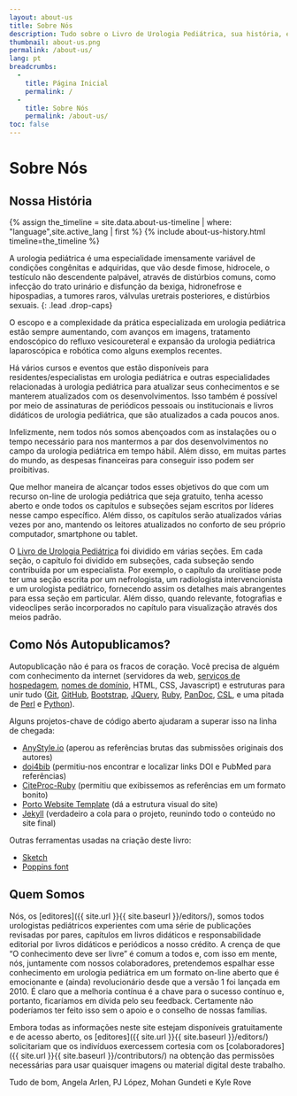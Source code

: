 ```yaml
---
layout: about-us
title: Sobre Nós
description: Tudo sobre o Livro de Urologia Pediátrica, sua história, evolução e missão contínua.
thumbnail: about-us.png
permalink: /about-us/
lang: pt
breadcrumbs:
  - 
    title: Página Inicial
    permalink: /
  - 
    title: Sobre Nós
    permalink: /about-us/
toc: false
---
```


# Sobre **Nós**

## Nossa **História**

{% assign the_timeline = site.data.about-us-timeline | where: "language",site.active_lang | first %}
{% include about-us-history.html timeline=the_timeline %}

A urologia pediátrica é uma especialidade imensamente variável de condições congênitas e adquiridas, que vão desde fimose, hidrocele, o testículo não descendente palpável, através de distúrbios comuns, como infecção do trato urinário e disfunção da bexiga, hidronefrose e hipospadias, a tumores raros, válvulas uretrais posteriores, e distúrbios sexuais.
{: .lead .drop-caps}

O escopo e a complexidade da prática especializada em urologia pediátrica estão sempre aumentando, com avanços em imagens, tratamento endoscópico do refluxo vesicoureteral e expansão da urologia pediátrica laparoscópica e robótica como alguns exemplos recentes.

Há vários cursos e eventos que estão disponíveis para residentes/especialistas em urologia pediátrica e outras especialidades relacionadas à urologia pediátrica para atualizar seus conhecimentos e se manterem atualizados com os desenvolvimentos. Isso também é possível por meio de assinaturas de periódicos pessoais ou institucionais e livros didáticos de urologia pediátrica, que são atualizados a cada poucos anos.

Infelizmente, nem todos nós somos abençoados com as instalações ou o tempo necessário para nos mantermos a par dos desenvolvimentos no campo da urologia pediátrica em tempo hábil. Além disso, em muitas partes do mundo, as despesas financeiras para conseguir isso podem ser proibitivas.

Que melhor maneira de alcançar todos esses objetivos do que com um recurso on-line de urologia pediátrica que seja gratuito, tenha acesso aberto e onde todos os capítulos e subseções sejam escritos por líderes nesse campo específico. Além disso, os capítulos serão atualizados várias vezes por ano, mantendo os leitores atualizados no conforto de seu próprio computador, smartphone ou tablet.

O [Livro de Urologia Pediátrica](/) foi dividido em várias seções. Em cada seção, o capítulo foi dividido em subseções, cada subseção sendo contribuída por um especialista. Por exemplo, o capítulo da urolitíase pode ter uma seção escrita por um nefrologista, um radiologista intervencionista e um urologista pediátrico, fornecendo assim os detalhes mais abrangentes para essa seção em particular. Além disso, quando relevante, fotografias e videoclipes serão incorporados no capítulo para visualização através dos meios padrão.

## Como Nós **Autopublicamos**?

Autopublicação não é para os fracos de coração. Você precisa de alguém com conhecimento da internet (servidores da web, [serviços de hospedagem](https://digitalocean.com), [nomes de domínio](https://cloudflare.com), HTML, CSS, Javascript) e estruturas para unir tudo ([Git](https://git-scm.com), [GitHub](https://github.com), [Bootstrap](https://getbootstrap.com), [JQuery](https://jquery.com), [Ruby](https://www.ruby-lang.org/en/), [PanDoc](https://pandoc.org), [CSL](http://citationstyles.org/), e uma pitada de [Perl](https://www.perl.org) e [Python](https://www.python.org)).

Alguns projetos-chave de código aberto ajudaram a superar isso na linha de chegada:
- [AnyStyle.io](https://anystyle.io) (aperou as referências brutas das submissões originais dos autores)
- [doi4bib](https://github.com/sharkovsky/doi4bib) (permitiu-nos encontrar e localizar links DOI e PubMed para referências)
- [CiteProc-Ruby](https://github.com/inukshuk/citeproc-ruby) (permitiu que exibissemos as referências em um formato bonito)
- [Porto Website Template](https://themeforest.net/item/porto-responsive-html5-template/4106987) (dá a estrutura visual do site)
- [Jekyll](https://jekyllrb.com) (verdadeiro a cola para o projeto, reunindo todo o conteúdo no site final)

Outras ferramentas usadas na criação deste livro:
- [Sketch](https://www.sketch.com)
- [Poppins font](https://fonts.adobe.com/fonts/poppins)

## Quem **Somos**

Nós, os [editores]({{ site.url }}{{ site.baseurl }}/editors/), somos todos urologistas pediátricos experientes com uma série de publicações revisadas por pares, capítulos em livros didáticos e responsabilidade editorial por livros didáticos e periódicos a nosso crédito. A crença de que “O conhecimento deve ser livre” é comum a todos e, com isso em mente, nós, juntamente com nossos colaboradores, pretendemos espalhar esse conhecimento em urologia pediátrica em um formato on-line aberto que é emocionante e (ainda) revolucionário desde que a versão 1 foi lançada em 2010. É claro que a melhoria contínua é a chave para o sucesso contínuo e, portanto, ficaríamos em dívida pelo seu feedback. Certamente não poderíamos ter feito isso sem o apoio e o conselho de nossas famílias.

Embora todas as informações neste site estejam disponíveis gratuitamente e de acesso aberto, os [editores]({{ site.url }}{{ site.baseurl }}/editors/) solicitariam que os indivíduos exercessem cortesia com os [colaboradores]({{ site.url }}{{ site.baseurl }}/contributors/) na obtenção das permissões necessárias para usar quaisquer imagens ou material digital deste trabalho.

Tudo de bom,
Angela Arlen, PJ López, Mohan Gundeti e Kyle Rove